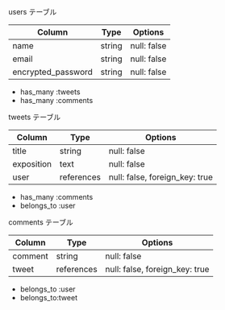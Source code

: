 users テーブル

 Column              | Type    | Options     |
| --------           | ------  | ----------- |
| name               | string  | null: false |
| email              | string  | null: false |
| encrypted_password | string  | null: false |

- has_many :tweets
- has_many :comments

tweets テーブル

| Column        | Type       | Options     |
| --------      | ------     | ----------- |
| title         | string     | null: false |
| exposition    | text       | null: false |
| user          | references | null: false, foreign_key: true |

- has_many :comments
- belongs_to :user


comments テーブル

 Column              | Type    | Options     |
| --------           | ------  | ----------- |
| comment            | string  | null: false |
| tweet              | references | null: false, foreign_key: true |

- belongs_to :user
- belongs_to:tweet


